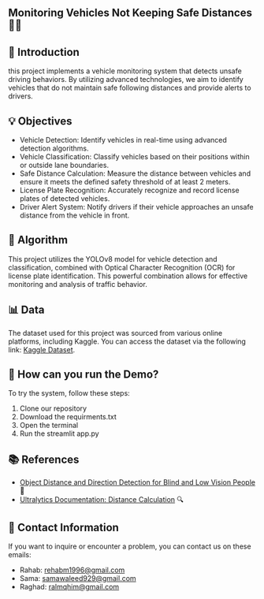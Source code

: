## Monitoring Vehicles Not Keeping Safe Distances 🚗📏

## 📄 Introduction

this project implements a vehicle monitoring system that detects unsafe driving behaviors. By utilizing advanced technologies, we aim to identify vehicles that do not maintain safe following distances and provide alerts to drivers.

## 💡 Objectives

- Vehicle Detection: Identify vehicles in real-time using advanced detection algorithms.
- Vehicle Classification: Classify vehicles based on their positions within or outside lane boundaries.
- Safe Distance Calculation: Measure the distance between vehicles and ensure it meets the defined safety threshold of at least 2 meters.
- License Plate Recognition: Accurately recognize and record license plates of detected vehicles.
- Driver Alert System: Notify drivers if their vehicle approaches an unsafe distance from the vehicle in front.

## 🤖 Algorithm

This project utilizes the YOLOv8 model for vehicle detection and classification, combined with Optical Character Recognition (OCR) for license plate identification. This powerful combination allows for effective monitoring and analysis of traffic behavior.

## 📊 Data

The dataset used for this project was sourced from various online platforms, including Kaggle. You can access the dataset via the following link: [Kaggle Dataset](https://www.kaggle.com/datasets/pranayobla/lane-monitoring/suggestions?status=pending&yourSuggestions=true).


## 🌟 How can you run the Demo?

To try the system, follow these steps:

1. Clone our repository
2. Download the requirments.txt
3. Open the terminal
4. Run the streamlit app.py

## 📚 References 

- [Object Distance and Direction Detection for Blind and Low Vision People](https://medium.com/@batuhansenerr/object-distance-direction-detection-for-blind-and-low-vision-people-c3f3fd83cbef) 🚗
- [Ultralytics Documentation: Distance Calculation](https://docs.ultralytics.com/guides/distance-calculation/) 🔍


## 📧 Contact Information

If you want to inquire or encounter a problem, you can contact us on these emails:

- Rahab: rehabm1996@gmail.com
- Sama: samawaleed929@gmail.com
- Raghad: ralmqhim@gmail.com

